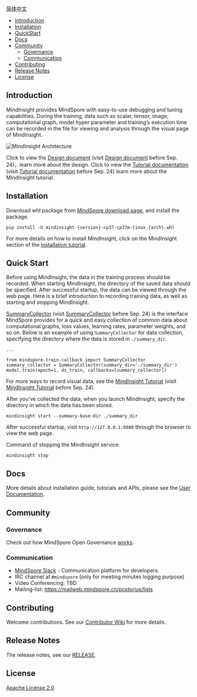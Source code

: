 [简体中文](./README_CN.md)

- [Introduction ](#introduction)
- [Installation](#installation)
- [QuickStart](#quick-start)
- [Docs](#docs)
- [Community](#community)
    - [Governance](#governance)
    - [Communication](#communication)
- [Contributing](#contributing)
- [Release Notes](#release-notes)
- [License](#license)

## Introduction
MindInsight provides MindSpore with easy-to-use debugging and tuning capabilities. During the training, data such as scalar, tensor, image, computational graph, model hyper parameter and training’s execution time can be recorded in the file for viewing and analysis through the visual page of MindInsight.

![MindInsight Architecture](docs/arch.png)

Click to view the [Design document](https://www.mindspore.cn/doc/note/en/master/design.html) (visit [Design document](https://www.mindspore.cn/docs/en/master/design.html) before Sep. 24)，learn more about the design.
Click to view the [Tutorial documentation](https://www.mindspore.cn/tutorial/training/en/master/advanced_use/visualization_tutorials.html) (visit [Tutorial documentation](https://www.mindspore.cn/tutorial/en/master/advanced_use/visualization_tutorials.html) before Sep. 24) learn more about the MindInsight tutorial.

## Installation
Download whl package from [MindSpore download page](https://www.mindspore.cn/versions/en), and install the package.

```
pip install -U mindinsight-{version}-cp37-cp37m-linux_{arch}.whl
```

For more details on how to install MindInsight, click on the MindInsight section of the [installation tutorial](https://www.mindspore.cn/install/en).

## Quick Start
Before using MindInsight, the data in the training process should be recorded. When starting MindInsight, the directory of the saved data should be specified. After successful startup, the data can be viewed through the web page. Here is a brief introduction to recording training data, as well as starting and stopping MindInsight.

[SummaryCollector](https://www.mindspore.cn/doc/api_python/en/master/mindspore/mindspore.train.html#mindspore.train.callback.SummaryCollector) (visit [SummaryCollector](https://www.mindspore.cn/api/en/master/api/python/mindspore/mindspore.train.html#mindspore.train.callback.SummaryCollector) before Sep. 24) is the interface MindSpore provides for a quick and easy collection of common data about computational graphs, loss values, learning rates, parameter weights, and so on. Below is an example of using `SummaryCollector` for data collection, specifying the directory where the data is stored in `./summary_dir`.
```
...

from mindspore.train.callback import SummaryCollector
summary_collector = SummaryCollector(summary_dir='./summary_dir')
model.train(epoch=1, ds_train, callbacks=[summary_collector])
```

For more ways to record visual data, see the [MindInsight Tutorial](https://www.mindspore.cn/tutorial/training/en/master/advanced_use/visualization_tutorials.html) (visit [MindInsight Tutorial](https://www.mindspore.cn/tutorial/en/master/advanced_use/visualization_tutorials.html) before Sep. 24).

After you've collected the data, when you launch MindInsight, specify the directory in which the data has been stored.
```
mindinsight start --summary-base-dir ./summary_dir
```

After successful startup, visit `http://127.0.0.1:8080` through the browser to view the web page.

Command of stopping the MindInsight service:
```
mindinsight stop
```

## Docs
More details about installation guide, tutorials and APIs, please see the
[User Documentation](https://gitee.com/mindspore/docs).

## Community
### Governance
Check out how MindSpore Open Governance [works](https://gitee.com/mindspore/community/blob/master/governance.md).

### Communication
- [MindSpore Slack](https://join.slack.com/t/mindspore/shared_invite/zt-dgk65rli-3ex4xvS4wHX7UDmsQmfu8w) - Communication platform for developers.
- IRC channel at `#mindspore` (only for meeting minutes logging purpose)
- Video Conferencing: TBD
- Mailing-list: <https://mailweb.mindspore.cn/postorius/lists>

## Contributing
Welcome contributions. See our [Contributor Wiki](https://gitee.com/mindspore/mindspore/blob/master/CONTRIBUTING.md) for
more details.

## Release Notes
The release notes, see our [RELEASE](RELEASE.md).

## License
[Apache License 2.0](LICENSE)


